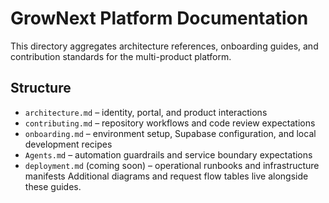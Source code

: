 # GrowNext Platform Documentation

This directory aggregates architecture references, onboarding guides, and contribution standards for the multi-product platform.

## Structure

- `architecture.md` – identity, portal, and product interactions
- `contributing.md` – repository workflows and code review expectations
- `onboarding.md` – environment setup, Supabase configuration, and local development recipes
- `Agents.md` – automation guardrails and service boundary expectations
- `deployment.md` (coming soon) – operational runbooks and infrastructure manifests
Additional diagrams and request flow tables live alongside these guides.
